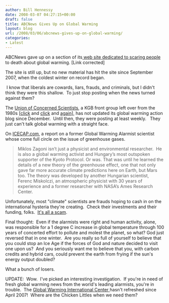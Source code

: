 ```yaml
---
author: Bill Hennessy
date: 2008-03-07 04:27:15+00:00
draft: false
title: ABCNews Gives Up on Global Warming
layout: blog
url: /2008/03/06/abcnews-gives-up-on-global-warming/
categories:
- Latest
---
```


ABCNews gave up on a section of its[ web site dedicated to scaring people ](https://abcnews.go.com/Technology/GlobalWarming/)to death about global warming. [Link corrected]

The site is still up, but no new material has hit the site since September 2007, when the coldest winter on record began.

 I know that liberals are cowards, liars, frauds, and criminals, but I didn't think they were this shallow.  To just stop posting when the news turned against them? 

The [Union of Concerned Scientists](https://www.ucsusa.org/global_warming/), a KGB front group left over from the 1980s [[click](https://www.knology.net/~bilrum/PeaceGrpGloss.htm) and [click](https://www.brookesnews.com/071604nythitt.html) and [again](https://books.google.com/books?id=PYyqvCNvLoQC&pg=PA80&lpg=PA80&dq=kgb+%22union+of+concerned+scientists%22&source=web&ots=ibmgcfq7QO&sig=wF0YhtztzP6jaQrZGDt0zG3FyVA&hl=en#PPA81,M1)], has not updated its global warming action blog since December.  Until then, they were posting at least weekly.   They just can't talk global warming with a straight face.

On [ICECAP.com](https://www.icecap.us/), a report on a former Global Warming Alarmist scientist whose come full circle on the issue of greenhouse gases. 


> Miklos Zagoni isn’t just a physicist and environmental researcher.  He is also a global warming activist and Hungary’s most outspoken supporter of the Kyoto Protocol. Or was. That was until he learned the details of a new theory of the greenhouse effect, one that not only gave far more accurate climate predictions here on Earth, but Mars too. The theory was developed by another Hungarian scientist, Ferenc Miskolczi, an atmospheric physicist with 30 years of experience and a former researcher with NASA’s Ames Research Center.


Unfortunately, most "climate" scientists are frauds hoping to cash in on the international hysteria they're creating.  Check their investments and their funding, folks.  [It's all a scam](https://tierneylab.blogs.nytimes.com/2008/03/06/global-warming-payola/).   

Final thought:  Even if the alarmists were right and human activity, alone, was responsible for a 1 degree C increase in global temperature through 100 years of concerted effort to pollute and molest the planet, so what? God just reversed that in one winter.  Are you really so full of yourself to believe that you could stop an Ice Age if the forces of God and nature decided to visit one upon us?  And you seriously want me to believe that you, with carbon credits and hybrid cars, could prevent the earth from frying if the sun's energy output doubled? 

What a bunch of losers.

UPDATE:  Wow.  I've picked an interesting investigation.  If you're in need of fresh global warming news from the world's leading alarmists, you're in trouble.  The [Global Warming International Center ](https://www.globalwarming.net/)hasn't refreshed since April 2007!  Where are the Chicken Littles when we need them?


